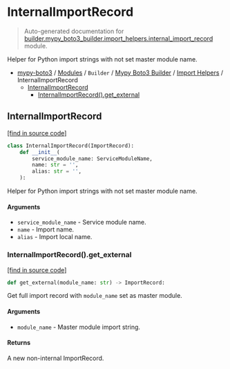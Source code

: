 # InternalImportRecord

> Auto-generated documentation for [builder.mypy_boto3_builder.import_helpers.internal_import_record](https://github.com/vemel/mypy_boto3/blob/master/builder/mypy_boto3_builder/import_helpers/internal_import_record.py) module.

Helper for Python import strings with not set master module name.

- [mypy-boto3](../../../README.md#mypy_boto3) / [Modules](../../../MODULES.md#mypy-boto3-modules) / `Builder` / [Mypy Boto3 Builder](../index.md#mypy-boto3-builder) / [Import Helpers](index.md#import-helpers) / InternalImportRecord
    - [InternalImportRecord](#internalimportrecord)
        - [InternalImportRecord().get_external](#internalimportrecordget_external)

## InternalImportRecord

[[find in source code]](https://github.com/vemel/mypy_boto3/blob/master/builder/mypy_boto3_builder/import_helpers/internal_import_record.py#L9)

```python
class InternalImportRecord(ImportRecord):
    def __init__(
        service_module_name: ServiceModuleName,
        name: str = '',
        alias: str = '',
    ):
```

Helper for Python import strings with not set master module name.

#### Arguments

- `service_module_name` - Service module name.
- `name` - Import name.
- `alias` - Import local name.

### InternalImportRecord().get_external

[[find in source code]](https://github.com/vemel/mypy_boto3/blob/master/builder/mypy_boto3_builder/import_helpers/internal_import_record.py#L26)

```python
def get_external(module_name: str) -> ImportRecord:
```

Get full import record with `module_name` set as master module.

#### Arguments

- `module_name` - Master module import string.

#### Returns

A new non-internal ImportRecord.
